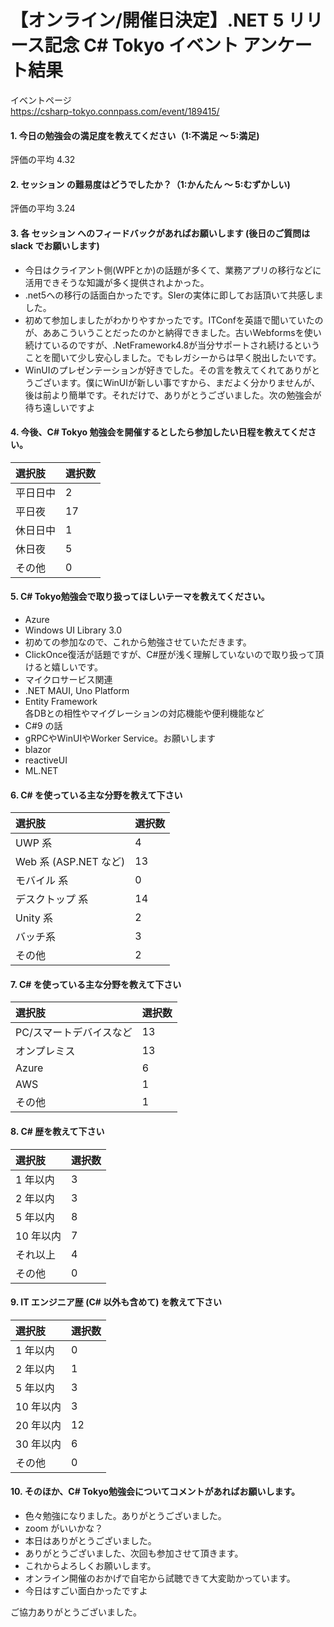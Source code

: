 # 【オンライン/開催日決定】.NET 5 リリース記念 C# Tokyo イベント アンケート結果

イベントページ  
https://csharp-tokyo.connpass.com/event/189415/

#### 1. 今日の勉強会の満足度を教えてください（1:不満足 〜 5:満足)

評価の平均 4.32

#### 2. セッション の難易度はどうでしたか？（1:かんたん 〜 5:むずかしい)

評価の平均 3.24

#### 3. 各 セッション へのフィードバックがあればお願いします (後日のご質問は slack でお願いします)

* 今日はクライアント側(WPFとか)の話題が多くて、業務アプリの移行などに活用できそうな知識が多く提供されよかった。
* .net5への移行の話面白かったです。SIerの実体に即してお話頂いて共感しました。
* 初めて参加しましたがわかりやすかったです。ITConfを英語で聞いていたのが、ああこういうことだったのかと納得できました。古いWebformsを使い続けているのですが、.NetFramework4.8が当分サポートされ続けるということを聞いて少し安心しました。でもレガシーからは早く脱出したいです。
* WinUIのプレゼンテーションが好きでした。その言を教えてくれてありがとうございます。僕にWinUIが新しい事ですから、まだよく分かりませんが、後は前より簡単です。それだけで、ありがとうございました。次の勉強会が待ち遠しいですよ

#### 4. 今後、C# Tokyo 勉強会を開催するとしたら参加したい日程を教えてください。

| 選択肢 | 選択数 |
|:-|:-|
| 平日日中 | 2 |
| 平日夜   | 17 |
| 休日日中 | 1 |
| 休日夜   | 5 |
| その他   | 0 |

#### 5. C# Tokyo勉強会で取り扱ってほしいテーマを教えてください。

* Azure 
* Windows UI Library 3.0
* 初めての参加なので、これから勉強させていただきます。
* ClickOnce復活が話題ですが、C#歴が浅く理解していないので取り扱って頂けると嬉しいです。
* マイクロサービス関連
* .NET MAUI, Uno Platform
* Entity Framework  
各DBとの相性やマイグレーションの対応機能や便利機能など
* C#9 の話
* gRPCやWinUIやWorker Service。お願いします
* blazor
* reactiveUI
* ML[]().NET

#### 6. C# を使っている主な分野を教えて下さい

| 選択肢 | 選択数 |
|:-|:-|
| UWP 系                    | 4 |
| Web 系 (ASP[]().NET など) | 13 |
| モバイル 系               | 0 |
| デスクトップ 系           | 14 |
| Unity 系                  | 2 |
| バッチ系                  | 3 |
| その他                    | 2 |

#### 7. C# を使っている主な分野を教えて下さい

| 選択肢 | 選択数 |
|:-|:-|
| PC/スマートデバイスなど | 13 |
| オンプレミス | 13 |
| Azure | 6 |
| AWS | 1 |
| その他 | 1 |

#### 8. C# 歴を教えて下さい

| 選択肢 | 選択数 |
|:-|:-|
| 1 年以内 | 3 |
| 2 年以内 | 3 |
| 5 年以内 | 8 |
| 10 年以内 | 7 |
| それ以上 | 4 |
| その他 | 0 |

#### 9. IT エンジニア歴 (C# 以外も含めて) を教えて下さい

| 選択肢 | 選択数 |
|:-|:-|
| 1 年以内 | 0 |
| 2 年以内 | 1 |
| 5 年以内 | 3 |
| 10 年以内 | 3 |
| 20 年以内 | 12 |
| 30 年以内 | 6 |
| その他 | 0 |

#### 10. そのほか、C# Tokyo勉強会についてコメントがあればお願いします。

* 色々勉強になりました。ありがとうございました。
* zoom がいいかな？
* 本日はありがとうございました。
* ありがとうございました、次回も参加させて頂きます。
* これからよろしくお願いします。
* オンライン開催のおかげで自宅から試聴できて大変助かっています。
* 今日はすごい面白かったですよ

ご協力ありがとうございました。
